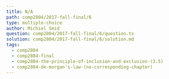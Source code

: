 ```yaml
---
title: N/A
path: comp2804/2017-fall-final/6
type: multiple-choice
author: Michiel Smid
question: comp2804/2017-fall-final/6/question.ts
solution: comp2804/2017-fall-final/6/solution.md
tags:
  - comp2804
  - comp2804-final
  - comp2804-the-principle-of-inclusion-and-exclusion-(3.5)
  - comp2804-de-morgan's-law-(no-corresponding-chapter)
---
```

